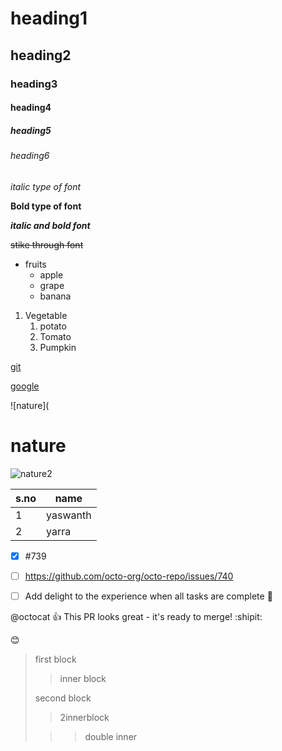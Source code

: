 # heading1
## heading2
### heading3
#### heading4
##### heading5
###### heading6
*italic type of font*

**Bold type of font**

***italic and bold font***

~~stike through font~~

* fruits
    * apple
    * grape
    * banana
1. Vegetable
    1. potato
    2. Tomato
    3. Pumpkin
    
[git](https://git-scm.com/)

[google](https://www.google.com/)

![nature](
# nature

![nature2](https://c4.wallpaperflare.com/wallpaper/758/323/699/nature-scenery-beautiful-mountain-wallpaper-wallpaper-preview.jpg)

s.no|name
----|----
1|yaswanth
2|yarra

- [x] #739

- [ ] https://github.com/octo-org/octo-repo/issues/740

- [ ] Add delight to the experience when all tasks are complete :tada:

@octocat :+1: This PR looks great - it's ready to merge! :shipit:

:blush:

[^1]: My reference.
[^2]: Every new line should be prefixed with 2 spaces.  
  This allows you to have a footnote with multiple lines.
[^note]:
    Named footnotes will still render with numbers instead of the text but allow easier identification and linking.  
    This footnote also has been made with a different syntax using 4 spaces for new lines.

>first block
>>>>
>>inner block
>
>second block
>
>>2innerblock
>
>>>double inner



